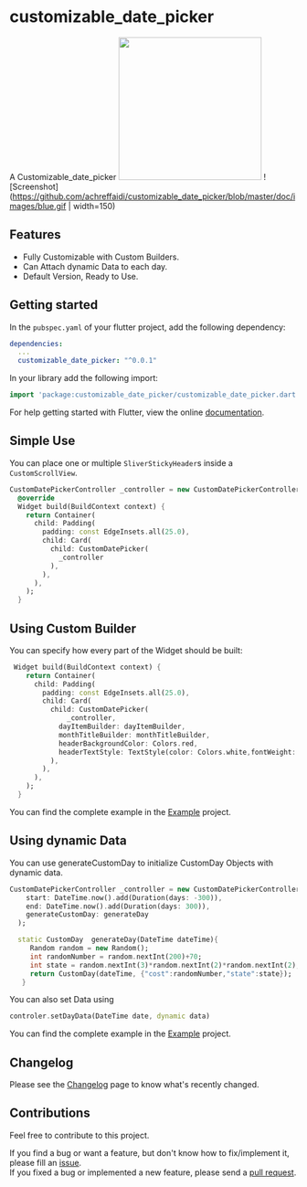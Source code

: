# customizable_date_picker

A Customizable_date_picker
<img src="https://github.com/achreffaidi/customizable_date_picker/blob/master/doc/images/blue.gif" width="250" height="250"/>
![Screenshot](https://github.com/achreffaidi/customizable_date_picker/blob/master/doc/images/blue.gif | width=150)

## Features

* Fully Customizable with Custom Builders.
* Can Attach dynamic Data to each day.
* Default Version, Ready to Use.

## Getting started

In the `pubspec.yaml` of your flutter project, add the following dependency:

```yaml
dependencies:
  ...
  customizable_date_picker: "^0.0.1"
```

In your library add the following import:

```dart
import 'package:customizable_date_picker/customizable_date_picker.dart';
```

For help getting started with Flutter, view the online [documentation](https://flutter.io/).

## Simple Use

You can place one or multiple `SliverStickyHeader`s inside a `CustomScrollView`.

```dart
CustomDatePickerController _controller = new CustomDatePickerController();
  @override
  Widget build(BuildContext context) {
    return Container(
      child: Padding(
        padding: const EdgeInsets.all(25.0),
        child: Card(
          child: CustomDatePicker(
            _controller
          ),
        ),
      ),
    );
  }
```

## Using Custom Builder

You can specify how every part of the Widget should be built: 

```dart
 Widget build(BuildContext context) {
    return Container(
      child: Padding(
        padding: const EdgeInsets.all(25.0),
        child: Card(
          child: CustomDatePicker(
              _controller,
            dayItemBuilder: dayItemBuilder,
            monthTitleBuilder: monthTitleBuilder,
            headerBackgroundColor: Colors.red,
            headerTextStyle: TextStyle(color: Colors.white,fontWeight: FontWeight.w700),
          ),
        ),
      ),
    );
  }
```
You can find the complete example in the [Example](https://github.com/letsar/flutter_sticky_header/tree/master/example) project.

## Using dynamic Data

You can use generateCustomDay to initialize CustomDay Objects with dynamic data. 

```dart
CustomDatePickerController _controller = new CustomDatePickerController(
    start: DateTime.now().add(Duration(days: -300)),
    end: DateTime.now().add(Duration(days: 300)),
    generateCustomDay: generateDay
  );

  static CustomDay  generateDay(DateTime dateTime){
     Random random = new Random();
     int randomNumber = random.nextInt(200)+70;
     int state = random.nextInt(3)*random.nextInt(2)*random.nextInt(2); 
     return CustomDay(dateTime, {"cost":randomNumber,"state":state});
   }
```
You can also set Data using 
```dart
controler.setDayData(DateTime date, dynamic data)
```
You can find the complete example in the [Example](https://github.com/letsar/flutter_sticky_header/tree/master/example) project.

## Changelog

Please see the [Changelog](https://github.com/letsar/flutter_sticky_header/blob/master/CHANGELOG.md) page to know what's recently changed.

## Contributions

Feel free to contribute to this project.

If you find a bug or want a feature, but don't know how to fix/implement it, please fill an [issue](https://github.com/letsar/flutter_sticky_header/issues).  
If you fixed a bug or implemented a new feature, please send a [pull request](https://github.com/letsar/flutter_sticky_header/pulls).
